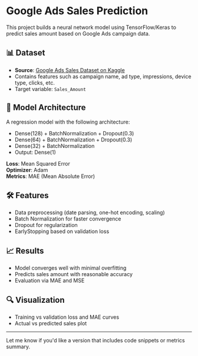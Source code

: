 # Google Ads Sales Prediction

This project builds a neural network model using TensorFlow/Keras to predict sales amount based on Google Ads campaign data.

## 📊 Dataset

- **Source**: [Google Ads Sales Dataset on Kaggle](https://www.kaggle.com/datasets/nayakganesh007/google-ads-sales-dataset/data)
- Contains features such as campaign name, ad type, impressions, device type, clicks, etc.
- Target variable: `Sales_Amount`

## 🧠 Model Architecture

A regression model with the following architecture:
- Dense(128) + BatchNormalization + Dropout(0.3)
- Dense(64) + BatchNormalization + Dropout(0.3)
- Dense(32) + BatchNormalization
- Output: Dense(1)

**Loss**: Mean Squared Error  
**Optimizer**: Adam  
**Metrics**: MAE (Mean Absolute Error)

## 🛠️ Features

- Data preprocessing (date parsing, one-hot encoding, scaling)
- Batch Normalization for faster convergence
- Dropout for regularization
- EarlyStopping based on validation loss

## 📈 Results

- Model converges well with minimal overfitting
- Predicts sales amount with reasonable accuracy
- Evaluation via MAE and MSE

## 🔍 Visualization

- Training vs validation loss and MAE curves
- Actual vs predicted sales plot

---

Let me know if you'd like a version that includes code snippets or metrics summary.

